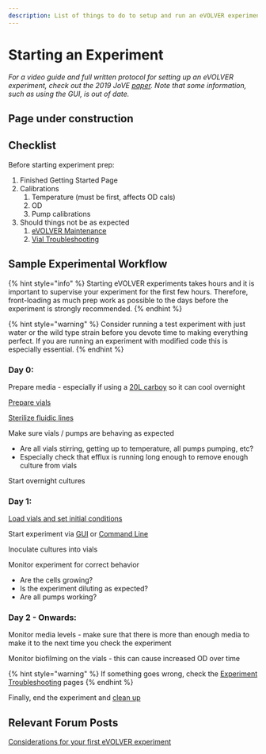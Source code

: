 ```yaml
---
description: List of things to do to setup and run an eVOLVER experiment.
---
```


# Starting an Experiment

_For a video guide and full written protocol for setting up an eVOLVER experiment, check out the 2019 JoVE_ [_paper_](https://www.jove.com/t/59652/designing-automated-high-throughput-continuous-cell-growth)_. Note that some information, such as using the GUI, is out of date._

## Page under construction

## Checklist

Before starting experiment prep:

1. Finished Getting Started Page
2. Calibrations
   1. Temperature (must be first, affects OD cals)
   2. OD
   3. Pump calibrations
3. Should things not be as expected
   1. [eVOLVER Maintenance](../../troubleshooting/evolver-maintenance.md)
   2. [Vial Troubleshooting](../../troubleshooting/vial-troubleshooting/)

## Sample Experimental Workflow

{% hint style="info" %}
Starting eVOLVER experiments takes hours and it is important to supervise your experiment for the first few hours. Therefore, front-loading as much prep work as possible to the days before the experiment is strongly recommended.
{% endhint %}

{% hint style="warning" %}
Consider running a test experiment with just water or the wild type strain before you devote time to making everything perfect. If you are running an experiment with modified code this is especially essential.&#x20;
{% endhint %}

### Day 0:

Prepare media - especially if using a [20L carboy](carboy-media-prep.md) so it can cool overnight

[Prepare vials](preparing-vials.md)

[Sterilize fluidic lines](sterilizing-lines.md)

Make sure vials / pumps are behaving as expected

* Are all vials stirring, getting up to temperature, all pumps pumping, etc?
* Especially check that efflux is running long enough to remove enough culture from vials

Start overnight cultures

### Day 1:

[Load vials and set initial conditions](loading-vials-and-setting-initial-conditions.md)

Start experiment via [GUI](gui-start-guide.md) or [Command Line](command-line-start-guide.md)

Inoculate cultures into vials

Monitor experiment for correct behavior

* Are the cells growing?
* Is the experiment diluting as expected?
* Are all pumps working?

### Day 2 - Onwards:

Monitor media levels - make sure that there is more than enough media to make it to the next time you check the experiment

Monitor biofilming on the vials - this can cause increased OD over time&#x20;

{% hint style="warning" %}
If something goes wrong, check the [Experiment Troubleshooting](../../troubleshooting/experiment-troubleshooting/) pages
{% endhint %}

Finally, end the experiment and [clean up](cleaning-up-after-experiment.md)

## Relevant Forum Posts

[Considerations for your first eVOLVER experiment](https://www.evolver.bio/t/considerations-for-your-first-evolver-experiment/83)

